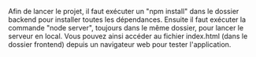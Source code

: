 Afin de lancer le projet, il faut exécuter un "npm install" dans le dossier backend pour installer toutes les dépendances. Ensuite il faut exécuter la commande "node server", toujours dans le même dossier, pour lancer le serveur en local.
Vous pouvez ainsi accéder au fichier index.html (dans le dossier frontend) depuis un navigateur web pour tester l'application.